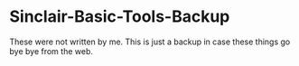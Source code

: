 # Sinclair-Basic-Tools-Backup
These were not written by me. This is just a backup in case these things go bye bye from the web.
